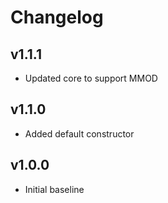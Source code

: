 # Changelog

## v1.1.1
- Updated core to support MMOD

## v1.1.0
- Added default constructor

## v1.0.0
- Initial baseline
